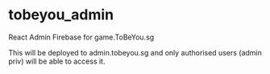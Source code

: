 # tobeyou_admin
React Admin Firebase for game.ToBeYou.sg

This will be deployed to admin.tobeyou.sg  and only authorised users (admin priv) will be able to access it.
